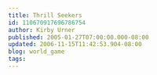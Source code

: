 ```yaml
---
title: Thrill Seekers
id: 110670917696786754
author: Kirby Urner
published: 2005-01-27T07:00:00.000-08:00
updated: 2006-11-15T11:42:53.904-08:00
blog: world_game
tags: 
---
```


